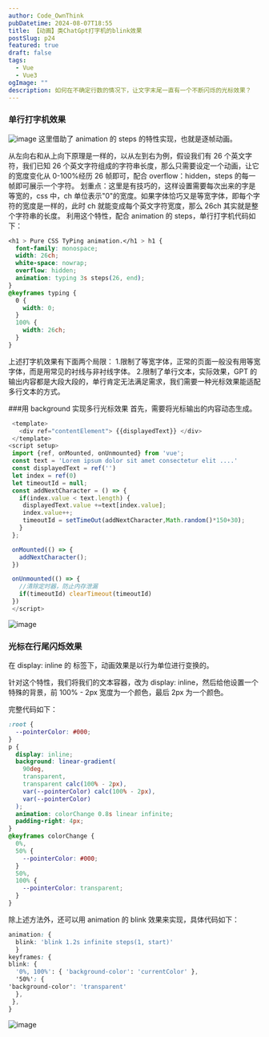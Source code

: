 ```yaml
---
author: Code_OwnThink
pubDatetime: 2024-08-07T18:55
title: 【动画】类ChatGpt打字机的blink效果
postSlug: p24
featured: true
draft: false
tags:
  - Vue
  - Vue3
ogImage: ""
description: 如何在不确定行数的情况下，让文字末尾一直有一个不断闪烁的光标效果？
---
```


### 单行打字机效果

![image](/assets/images/24/1.gif)
这里借助了 animation 的 steps 的特性实现，也就是逐帧动画。

从左向右和从上向下原理是一样的，以从左到右为例，假设我们有 26 个英文字符，我们已知 26 个英文字符组成的字符串长度，那么只需要设定一个动画，让它的宽度变化从 0-100%经历 26 帧即可，配合 overflow：hidden，steps 的每一帧即可展示一个字符。
划重点：这里是有技巧的，这样设置需要每次出来的字是等宽的，css 中，ch 单位表示"0"的宽度。如果字体恰巧又是等宽字体，即每个字符的宽度是一样的，此时 ch 就能变成每个英文字符宽度，那么 26ch 其实就是整个字符串的长度。
利用这个特性，配合 animation 的 steps，单行打字机代码如下：

```css
<h1 > Pure CSS TyPing animation.</h1 > h1 {
  font-family: monospace;
  width: 26ch;
  white-space: nowrap;
  overflow: hidden;
  animation: typing 3s steps(26, end);
}
@keyframes typing {
  0 {
    width: 0;
  }
  100% {
    width: 26ch;
  }
}
```

上述打字机效果有下面两个局限： 1.限制了等宽字体，正常的页面一般没有用等宽字体，而是用常见的衬线与非衬线字体。 2.限制了单行文本，实际效果，GPT 的输出内容都是大段大段的，单行肯定无法满足需求，我们需要一种光标效果能适配多行文本的方式。

###用 background 实现多行光标效果
首先，需要将光标输出的内容动态生成。

```javascript
 <template>
   <div ref="contentElement"> {{displayedText}} </div>
 </template>
<script setup>
 import {ref, onMounted, onUnmounted} from 'vue';
 const text = 'Lorem ipsum dolor sit amet consectetur elit ....'
 const displayedText = ref('')
 let index = ref(0)
 let timeoutId = null;
 const addNextCharacter = () => {
   if(index.value < text.length) {
    displayedText.value +=text[index.value];
    index.value++;
    timeoutId = setTimeOut(addNextCharacter,Math.random()*150+30);
   }
 };

 onMounted(() => {
   addNextCharacter();
 })

 onUnmounted(() => {
   //清除定时器，防止内存泄漏
   if(timeoutId) clearTimeout(timeoutId)
 })
 </script>
```

![image](/assets/images/24/2.gif)

### 光标在行尾闪烁效果

在 display: inline 的 <a> 标签下，动画效果是以行为单位进行变换的。

针对这个特性，我们将我们的文本容器，改为 display: inline，然后给他设置一个特殊的背景，前 100% - 2px 宽度为一个颜色，最后 2px 为一个颜色。

完整代码如下：

```css
:root {
  --pointerColor: #000;
}
p {
  display: inline;
  background: linear-gradient(
    90deg,
    transparent,
    transparent calc(100% - 2px),
    var(--pointerColor) calc(100% - 2px),
    var(--pointerColor)
  );
  animation: colorChange 0.8s linear infinite;
  padding-right: 4px;
}
@keyframes colorChange {
  0%,
  50% {
    --pointerColor: #000;
  }
  50%,
  100% {
    --pointerColor: transparent;
  }
}
```

除上述方法外，还可以用 animation 的 blink 效果来实现，具体代码如下：

```css
animation: {
  blink: 'blink 1.2s infinite steps(1, start)'
  }
keyframes: {
blink: {
  '0%, 100%': { 'background-color': 'currentColor' },
  '50%': {
'background-color': 'transparent'
  },
 },
}
```

![image](/assets/images/24/3.gif)
